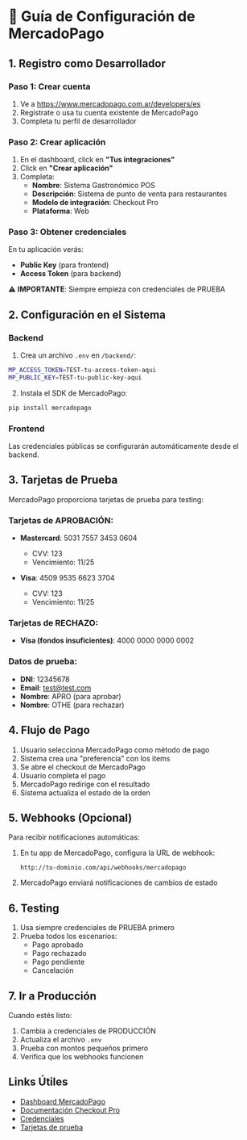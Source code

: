 # 📱 Guía de Configuración de MercadoPago

## 1. Registro como Desarrollador

### Paso 1: Crear cuenta
1. Ve a https://www.mercadopago.com.ar/developers/es
2. Regístrate o usa tu cuenta existente de MercadoPago
3. Completa tu perfil de desarrollador

### Paso 2: Crear aplicación
1. En el dashboard, click en **"Tus integraciones"**
2. Click en **"Crear aplicación"**
3. Completa:
   - **Nombre**: Sistema Gastronómico POS
   - **Descripción**: Sistema de punto de venta para restaurantes
   - **Modelo de integración**: Checkout Pro
   - **Plataforma**: Web

### Paso 3: Obtener credenciales
En tu aplicación verás:
- **Public Key** (para frontend)
- **Access Token** (para backend)

⚠️ **IMPORTANTE**: Siempre empieza con credenciales de PRUEBA

## 2. Configuración en el Sistema

### Backend
1. Crea un archivo `.env` en `/backend/`:
```bash
MP_ACCESS_TOKEN=TEST-tu-access-token-aqui
MP_PUBLIC_KEY=TEST-tu-public-key-aqui
```

2. Instala el SDK de MercadoPago:
```bash
pip install mercadopago
```

### Frontend
Las credenciales públicas se configurarán automáticamente desde el backend.

## 3. Tarjetas de Prueba

MercadoPago proporciona tarjetas de prueba para testing:

### Tarjetas de APROBACIÓN:
- **Mastercard**: 5031 7557 3453 0604
  - CVV: 123
  - Vencimiento: 11/25
  
- **Visa**: 4509 9535 6623 3704
  - CVV: 123
  - Vencimiento: 11/25

### Tarjetas de RECHAZO:
- **Visa (fondos insuficientes)**: 4000 0000 0000 0002

### Datos de prueba:
- **DNI**: 12345678
- **Email**: test@test.com
- **Nombre**: APRO (para aprobar)
- **Nombre**: OTHE (para rechazar)

## 4. Flujo de Pago

1. Usuario selecciona MercadoPago como método de pago
2. Sistema crea una "preferencia" con los items
3. Se abre el checkout de MercadoPago
4. Usuario completa el pago
5. MercadoPago redirige con el resultado
6. Sistema actualiza el estado de la orden

## 5. Webhooks (Opcional)

Para recibir notificaciones automáticas:
1. En tu app de MercadoPago, configura la URL de webhook:
   ```
   http://tu-dominio.com/api/webhooks/mercadopago
   ```
2. MercadoPago enviará notificaciones de cambios de estado

## 6. Testing

1. Usa siempre credenciales de PRUEBA primero
2. Prueba todos los escenarios:
   - Pago aprobado
   - Pago rechazado
   - Pago pendiente
   - Cancelación

## 7. Ir a Producción

Cuando estés listo:
1. Cambia a credenciales de PRODUCCIÓN
2. Actualiza el archivo `.env`
3. Prueba con montos pequeños primero
4. Verifica que los webhooks funcionen

## Links Útiles

- [Dashboard MercadoPago](https://www.mercadopago.com.ar/developers/panel)
- [Documentación Checkout Pro](https://www.mercadopago.com.ar/developers/es/docs/checkout-pro/landing)
- [Credenciales](https://www.mercadopago.com.ar/developers/panel/app)
- [Tarjetas de prueba](https://www.mercadopago.com.ar/developers/es/docs/checkout-pro/additional-content/test-cards)